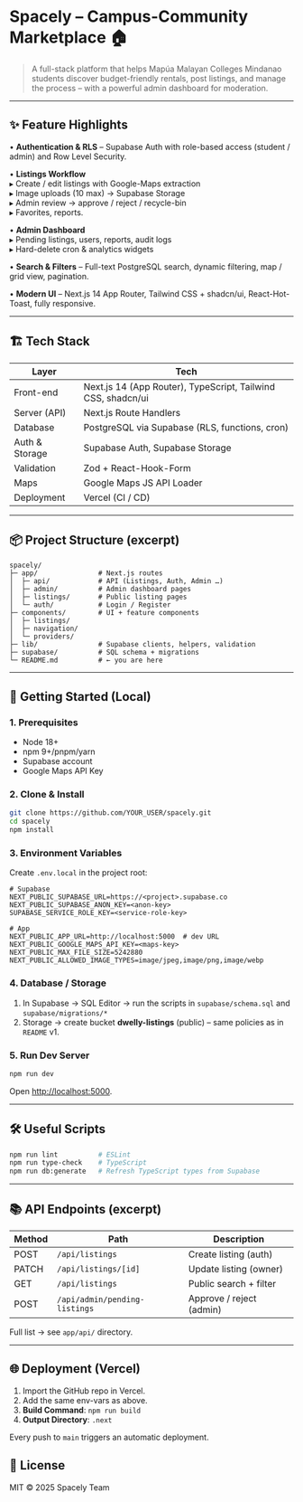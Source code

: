 # Spacely – Campus-Community Marketplace 🏠

> A full-stack platform that helps Mapúa Malayan Colleges Mindanao students discover budget-friendly rentals, post listings, and manage the process – with a powerful admin dashboard for moderation.

---

## ✨ Feature Highlights

• **Authentication & RLS** – Supabase Auth with role-based access (student / admin) and Row Level Security.

• **Listings Workflow**  
  ▸ Create / edit listings with Google-Maps extraction  
  ▸ Image uploads (10 max) → Supabase Storage  
  ▸ Admin review → approve / reject / recycle-bin  
  ▸ Favorites, reports.

• **Admin Dashboard**  
  ▸ Pending listings, users, reports, audit logs  
  ▸ Hard-delete cron & analytics widgets  

• **Search & Filters** – Full-text PostgreSQL search, dynamic filtering, map / grid view, pagination.

• **Modern UI** – Next.js 14 App Router, Tailwind CSS + shadcn/ui, React-Hot-Toast, fully responsive.

---

## 🏗️ Tech Stack

| Layer            | Tech                                                         |
|------------------|-------------------------------------------------------------|
| Front-end        | Next.js 14 (App Router), TypeScript, Tailwind CSS, shadcn/ui |
| Server (API)     | Next.js Route Handlers                                       |
| Database         | PostgreSQL via Supabase (RLS, functions, cron)              |
| Auth & Storage   | Supabase Auth, Supabase Storage                             |
| Validation       | Zod + React-Hook-Form                                       |
| Maps             | Google Maps JS API Loader                                   |
| Deployment       | Vercel (CI / CD)                                            |

---

## 📦 Project Structure (excerpt)

```text
spacely/
├─ app/               # Next.js routes
│  ├─ api/            # API (Listings, Auth, Admin …)
│  ├─ admin/          # Admin dashboard pages
│  ├─ listings/       # Public listing pages
│  └─ auth/           # Login / Register
├─ components/        # UI + feature components
│  ├─ listings/
│  ├─ navigation/
│  └─ providers/
├─ lib/               # Supabase clients, helpers, validation
├─ supabase/          # SQL schema + migrations
└─ README.md          # ← you are here
```

---

## 🚀 Getting Started (Local)

### 1. Prerequisites

* Node 18+
* npm 9+/pnpm/yarn
* Supabase account
* Google Maps API Key

### 2. Clone & Install

```bash
git clone https://github.com/YOUR_USER/spacely.git
cd spacely
npm install
```

### 3. Environment Variables

Create `.env.local` in the project root:

```env
# Supabase
NEXT_PUBLIC_SUPABASE_URL=https://<project>.supabase.co
NEXT_PUBLIC_SUPABASE_ANON_KEY=<anon-key>
SUPABASE_SERVICE_ROLE_KEY=<service-role-key>

# App
NEXT_PUBLIC_APP_URL=http://localhost:5000  # dev URL
NEXT_PUBLIC_GOOGLE_MAPS_API_KEY=<maps-key>
NEXT_PUBLIC_MAX_FILE_SIZE=5242880
NEXT_PUBLIC_ALLOWED_IMAGE_TYPES=image/jpeg,image/png,image/webp
```

### 4. Database / Storage

1.  In Supabase → SQL Editor → run the scripts in `supabase/schema.sql` and `supabase/migrations/*`  
2.  Storage → create bucket **dwelly-listings** (public) – same policies as in `README` v1.

### 5. Run Dev Server

```bash
npm run dev
```
Open <http://localhost:5000>.

---

## 🛠️ Useful Scripts

```bash
npm run lint          # ESLint
npm run type-check    # TypeScript
npm run db:generate   # Refresh TypeScript types from Supabase
```

---

## 📚 API Endpoints (excerpt)

| Method | Path                              | Description                    |
|--------|-----------------------------------|--------------------------------|
| POST   | `/api/listings`                   | Create listing (auth)          |
| PATCH  | `/api/listings/[id]`              | Update listing (owner)         |
| GET    | `/api/listings`                   | Public search + filter         |
| POST   | `/api/admin/pending-listings`     | Approve / reject (admin)       |

Full list → see `app/api/` directory.

---

## 🌐 Deployment (Vercel)

1.  Import the GitHub repo in Vercel.  
2.  Add the same env-vars as above.  
3.  **Build Command**: `npm run build`  
4.  **Output Directory**: `.next`

Every push to `main` triggers an automatic deployment.


## 📄 License

MIT © 2025 Spacely Team 
